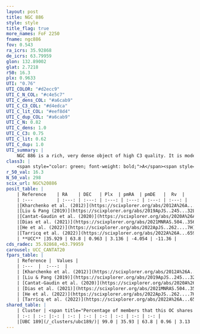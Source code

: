 ```yaml
---
layout: post
title: NGC 886
style: style
title_flag: true
more_names: FoF 2250
fname: ngc886
fov: 0.543
ra_icrs: 35.92868
de_icrs: 63.79959
glon: 132.89002
glat: 2.7218
r50: 16.3
plx: 0.9633
UTI: "0.76"
UTI_COLOR: "#d2ecc9"
UTI_C_N_COL: "#c4e5c7"
UTI_C_dens_COL: "#a6cab9"
UTI_C_C3_COL: "#d4edca"
UTI_C_lit_COL: "#eef8d4"
UTI_C_dup_COL: "#a6cab9"
UTI_C_N: 0.82
UTI_C_dens: 1.0
UTI_C_C3: 0.75
UTI_C_lit: 0.62
UTI_C_dup: 1.0
UTI_summary: |
    NGC 886 is a rich, very dense object of high C3 quality. It is moderately studied in the literature. This object shares a large percentage of members with a later reported entry.
class3: |
    <span style="color: green; font-weight: bold;">A</span><span style="color: #FFC300; font-weight: bold;">B</span>
r_50_val: 16.3
N_50_val: 298
scix_url: NGC%20886
posit_table: |
    | Reference    | RA    | DEC   | Plx  | pmRA  | pmDE   |  Rv  |
    | :---         | :---: | :---: | :---: | :---: | :---: | :---: |
    |[Kharchenko et al. (2012)](https://scixplorer.org/abs/2012A%26A...543A.156K) | 35.862 | 63.755 | -- | -1.47 | 0.52 | -- |
    |[Liu & Pang (2019)](https://scixplorer.org/abs/2019ApJS..245...32L) | 35.861 | 63.768 | 0.955 | 3.135 | -3.965 | -- |
    |[Cantat-Gaudin et al. (2020)](https://scixplorer.org/abs/2020A%26A...640A...1C) | 35.898 | 63.8 | 0.954 | 3.186 | -3.97 | -- |
    |[Dias et al. (2021)](https://scixplorer.org/abs/2021MNRAS.504..356D) | 35.835 | 63.819 | 0.955 | 3.193 | -3.983 | -9.835 |
    |[He et al. (2022)](https://scixplorer.org/abs/2022ApJS..262....7H) | 35.886 | 63.782 | 0.966 | 3.111 | -4.054 | -- |
    |[Tarricq et al. (2022)](https://scixplorer.org/abs/2022A%26A...659A..59T) | 35.963 | 63.788 | 0.972 | 3.118 | -4.052 | -- |
    | **UCC** |35.929 | 63.8 | 0.963 | 3.136 | -4.054 | -11.36 | 
cds_radec: 35.92868,+63.79959
carousel: UCC_CANTAT20
fpars_table: |
    | Reference |  Values |
    | :---  |  :---:  |
    | [Kharchenko et al. (2012)](https://scixplorer.org/abs/2012A%26A...543A.156K) | `e_bv=0.5, distance=1000, log_age=8.75` |
    | [Liu & Pang (2019)](https://scixplorer.org/abs/2019ApJS..245...32L) | `Age=0.295, Z=0.25` |
    | [Cantat-Gaudin et al. (2020)](https://scixplorer.org/abs/2020A%26A...640A...1C) | `AVNN=0.78, DMNN=10.05, AgeNN=8.91` |
    | [Dias et al. (2021)](https://scixplorer.org/abs/2021MNRAS.504..356D) | `Av=1.753, Dist=999, logage=8.287, [Fe/H]=0.113` |
    | [He et al. (2022)](https://scixplorer.org/abs/2022ApJS..262....7H) | `A0=1.95, logAge=8.65` |
    | [Tarricq et al. (2022)](https://scixplorer.org/abs/2022A%26A...659A..59T) | `Dist=1000, logAgeNN=8.92` |
shared_table: |
    | Cluster | <span title="Percentage of members that this OC shares with the ones listed">%</span>   | RA   | DEC   | Plx   | pmRA  | pmDE  | Rv | UTI |
    | :-: | :-: |:-: | :-: | :-: | :-: | :-: | :-: | :-: |
    |[UBC 189](/_clusters/ubc189/)| 99.0 | 35.93 | 63.8 | 0.96 | 3.13 | -4.05 | -11.22 |0.03 |
---
```

